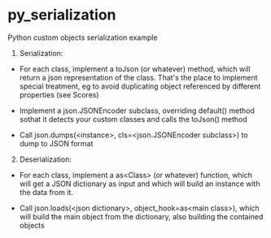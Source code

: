 # py_serialization
Python custom objects serialization example

1) Serialization:

* For each class, implement a toJson (or whatever) method, which
  will return a json representation of the class. That's the place
  to implement special treatment, eg to avoid duplicating object
  referenced by different properties (see Scores)

* Implement a json.JSONEncoder subclass, overriding default() method
  sothat it detects your custom classes and calls the toJson() method

* Call json.dumps(\<instance\>, cls=\<json.JSONEncoder subclass\>) to
  dump to JSON format


2) Deserialization:

* For each class, implement a as\<Class\> (or whatever) function, which
  will get a JSON dictionary as input and which will build an instance
  with the data from it.

* Call json.loads(\<json dictionary\>, object_hook=as\<main class\>), which
  will build the main object from the dictionary, also building the 
  contained objects
